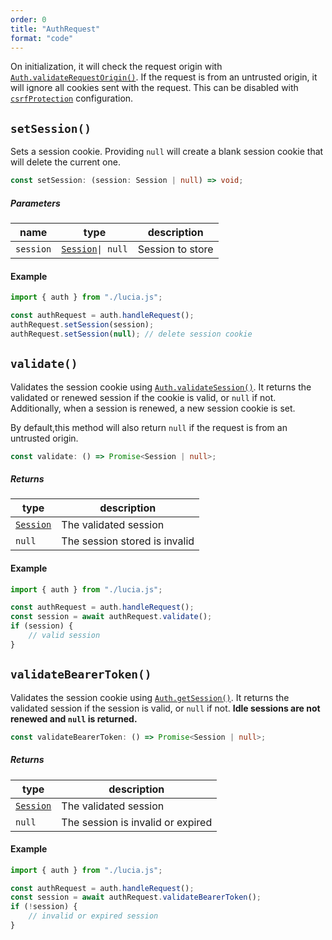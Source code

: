 ```yaml
---
order: 0
title: "AuthRequest"
format: "code"
---
```


On initialization, it will check the request origin with [`Auth.validateRequestOrigin()`](/reference/lucia/interfaces/auth#validaterequestorigin). If the request is from an untrusted origin, it will ignore all cookies sent with the request. This can be disabled with [`csrfProtection`](/basics/configuration#csrfprotection) configuration.

## `setSession()`

Sets a session cookie. Providing `null` will create a blank session cookie that will delete the current one.

```ts
const setSession: (session: Session | null) => void;
```

##### Parameters

| name      | type                                                      | description      |
| --------- | --------------------------------------------------------- | ---------------- |
| `session` | [`Session`](/reference/lucia/interfaces#session)`\| null` | Session to store |

#### Example

```ts
import { auth } from "./lucia.js";

const authRequest = auth.handleRequest();
authRequest.setSession(session);
authRequest.setSession(null); // delete session cookie
```

## `validate()`

Validates the session cookie using [`Auth.validateSession()`](/reference/lucia/interfaces/auth#validatesession). It returns the validated or renewed session if the cookie is valid, or `null` if not. Additionally, when a session is renewed, a new session cookie is set.

By default,this method will also return `null` if the request is from an untrusted origin.

```ts
const validate: () => Promise<Session | null>;
```

##### Returns

| type                                             | description                   |
| ------------------------------------------------ | ----------------------------- |
| [`Session`](/reference/lucia/interfaces#session) | The validated session         |
| `null`                                           | The session stored is invalid |

#### Example

```ts
import { auth } from "./lucia.js";

const authRequest = auth.handleRequest();
const session = await authRequest.validate();
if (session) {
	// valid session
}
```

## `validateBearerToken()`

Validates the session cookie using [`Auth.getSession()`](/reference/lucia/interfaces/auth#getsession). It returns the validated session if the session is valid, or `null` if not. **Idle sessions are not renewed and `null` is returned.**

```ts
const validateBearerToken: () => Promise<Session | null>;
```

##### Returns

| type                                             | description                       |
| ------------------------------------------------ | --------------------------------- |
| [`Session`](/reference/lucia/interfaces#session) | The validated session             |
| `null`                                           | The session is invalid or expired |

#### Example

```ts
import { auth } from "./lucia.js";

const authRequest = auth.handleRequest();
const session = await authRequest.validateBearerToken();
if (!session) {
	// invalid or expired session
}
```
